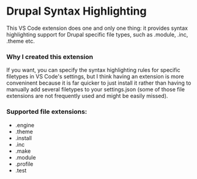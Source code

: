 # Drupal Syntax Highlighting

This VS Code extension does one and only one thing: it provides syntax highlighting support for Drupal specific file types, such as .module, .inc, .theme etc. 

### Why I created this extension

If you want, you can specify the syntax highlighting rules for specific filetypes in VS Code's settings, but I think having an extension is more conveninent because it is far quicker to just install it rather than having to manually add several filetypes to your settings.json (some of those file extensions are not frequently used and might be easily missed).

### Supported file extensions:

* .engine 
* .theme 
* .install 
* .inc 
* .make 
* .module 
* .profile 
* .test